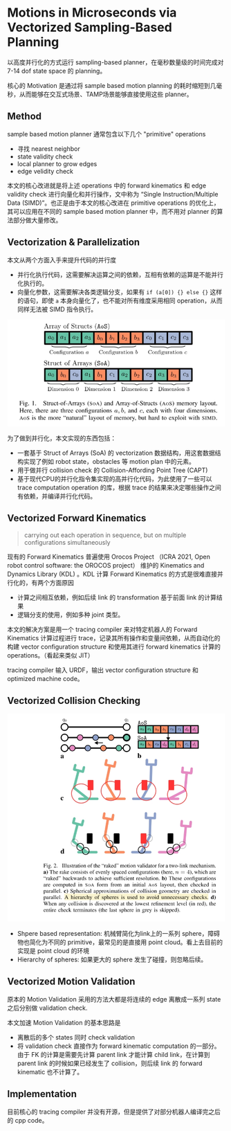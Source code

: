 # Motions in Microseconds via Vectorized Sampling-Based Planning
以高度并行化的方式运行 sampling-based planner，在毫秒数量级的时间完成对 7-14 dof state space 的 planning。

核心的 Motivation 是通过将 sample based motion planning 的耗时缩短到几毫秒，从而能够在交互式场景、TAMP场景能够直接使用这些 planner。

## Method
sample based motion planner 通常包含以下几个 "primitive" operations
- 寻找 nearest neighbor
- state validity check
- local planner to grow edges
- edge velidity check

本文的核心改进就是将上述 operations 中的 forward kinematics 和 edge validity check 进行向量化和并行操作，文中称为 “Single Instruction/Multiple Data (SIMD)”。也正是由于本文的核心改进在 primitive operations 的优化上，其可以应用在不同的 sample based motion planner 中，而不用对 planner 的算法部分做大量修改。

## Vectorization & Parallelization

本文从两个方面入手来提升代码的并行度
- 并行化执行代码，这需要解决运算之间的依赖，互相有依赖的运算是不能并行化执行的。
- 向量化参数，这需要解决各类逻辑分支，如果有 `if (a[0]) {} else {}` 这样的语句，即使 `a` 本身向量化了，也不能对所有维度采用相同 operation，从而同样无法被 SIMD 指令执行。

![](../imgs/vamp1.png)

为了做到并行化，本文实现的东西包括：
- 一套基于 Struct of Arrays (SoA) 的 vectorization 数据结构，用这套数据结构实现了例如 robot state，obstacles 等 motion plan 中的元素。
- 用于做并行 collision check 的 Collision-Affording Point Tree (CAPT) 
- 基于现代CPU的并行化指令集实现的高并行化代码，为此使用了一些可以 trace computation operation 的库，根据 trace 的结果来决定哪些操作之间有依赖，并编译并行化代码。

## Vectorized Forward Kinematics
> carrying out each operation in sequence, but on multiple configurations simultaneously

现有的 Forward Kinematics 普遍使用 Orocos Project （ICRA 2021, Open robot control software: the OROCOS project） 维护的 Kinematics and Dynamics Library (KDL) 。KDL 计算 Forward Kinematics 的方式是很难直接并行化的，有两个方面原因
- 计算之间相互依赖，例如后续 link 的 transformation 基于前面 link 的计算结果
- 逻辑分支的使用，例如多种 joint 类型。

本文的解决方案是用一个 tracing compiler 来对特定机器人的 Forward Kinematics 计算过程进行 trace，记录其所有操作和变量间依赖，从而自动化的构建 vector configuration structure 和使用其进行 forward kinematics 计算的 operations。（看起来类似 JIT）

tracing compiler 输入 URDF，输出 vector configuration structure 和 optimized machine code。

## Vectorized Collision Checking

![](../imgs/VAMP2.png)

- Shpere based representation: 机械臂简化为link上的一系列 sphere，障碍物也简化为不同的 primitive，最常见的是直接用 point cloud。看上去目前的实现是 point cloud 的环境
- Hierarchy of spheres: 如果更大的 sphere 发生了碰撞，则忽略后续。

## Vectorized Motion Validation
原本的 Motion Validation 采用的方法大都是将连续的 edge 离散成一系列 state 之后分别做 validation check.

本文加速 Motion Validation 的基本思路是
- 离散后的多个 states 同时 check validation
- 将 validation check 直接作为 forward kinematic computation 的一部分。由于 FK 的计算是需要先计算 parent link 才能计算 child link，在计算到 parent link 的时候如果已经发生了 collision，则后续 link 的 forward kinematic 也不计算了。


## Implementation
目前核心的 tracing compiler 并没有开源，但是提供了对部分机器人编译完之后的 cpp code。